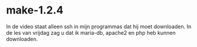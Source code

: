 # make-1.2.4

In de video staat alleen ssh in mijn programmas dat hij moet downloaden.
In de les van vrijdag zag u dat ik maria-db, apache2 en php heb kunnen downloaden. 
